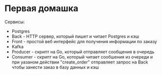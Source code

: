 # Первая домашка

Сервисы:

- Postgres
- Back - HTTP сервер, который пишет и читает Postgres и кэш
- Front - простой веб интерфейс для получения информации по заказу
- Kafka
- Producer - скрипт на Go, который отправляет сообщения в очередь
- Consumer - скрипт на Go, который читает сообшения из очереди и при уазаном действии "create_order" отправляет запрос на Back чтобы занести заказ в базу данных и кэш
